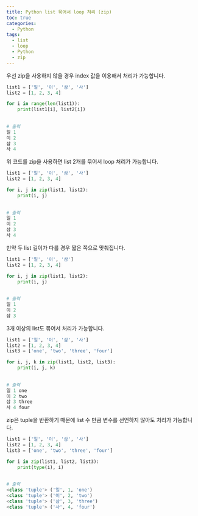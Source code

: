 ```yaml
---
title: Python list 묶어서 loop 처리 (zip)
toc: true
categories:
  - Python
tags:
  - list
  - loop
  - Python
  - zip
---
```


우선 zip을 사용하지 않을 경우 index 값을 이용해서 처리가 가능합니다.

```python
list1 = ['일', '이', '삼', '사']
list2 = [1, 2, 3, 4]

for i in range(len(list1)):
    print(list1[i], list2[i])
    
    
# 출력
일 1
이 2
삼 3
사 4
```

위 코드를 zip을 사용하면 list 2개를 묶어서 loop 처리가 가능합니다.

```python
list1 = ['일', '이', '삼', '사']
list2 = [1, 2, 3, 4]

for i, j in zip(list1, list2):
    print(i, j)
    
    
# 출력
일 1
이 2
삼 3
사 4
```

만약 두 list 길이가 다를 경우 짧은 쪽으로 맞춰집니다.

```python
list1 = ['일', '이', '삼']
list2 = [1, 2, 3, 4]

for i, j in zip(list1, list2):
    print(i, j)
    
    
# 출력
일 1
이 2
삼 3
```

3개 이상의 list도 묶어서 처리가 가능합니다.

```python
list1 = ['일', '이', '삼', '사']
list2 = [1, 2, 3, 4]
list3 = ['one', 'two', 'three', 'four']

for i, j, k in zip(list1, list2, list3):
    print(i, j, k)
    
    
# 출력
일 1 one
이 2 two
삼 3 three
사 4 four
```

zip은 tuple을 반환하기 때문에 list 수 만큼 변수를 선언하지 않아도 처리가 가능합니다.

```python
list1 = ['일', '이', '삼', '사']
list2 = [1, 2, 3, 4]
list3 = ['one', 'two', 'three', 'four']

for i in zip(list1, list2, list3):
    print(type(i), i)
    
    
# 출력
<class 'tuple'> ('일', 1, 'one')
<class 'tuple'> ('이', 2, 'two')
<class 'tuple'> ('삼', 3, 'three')
<class 'tuple'> ('사', 4, 'four')
```
